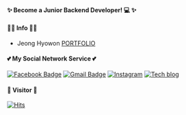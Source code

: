 #### ✨ Become a Junior Backend Developer! :computer: ✨ 
#### :ok_woman: Info :ok_woman:
* Jeong Hyowon
[PORTFOLIO](https://jeong-hyowon.github.io/portfolio/)

 #### :two_hearts: My Social Network Service :two_hearts: 
 
[![Facebook Badge](https://img.shields.io/badge/facebook-1877f2?style=flat-square&logo=facebook&logoColor=white&link=https://www.facebook.com/profile.php?id=100021971311553)](https://www.facebook.com/profile.php?id=100021971311553)
[![Gmail Badge](https://img.shields.io/badge/Gmail-d14836?style=flat-square&logo=Gmail&logoColor=white&link=mailto:hyowon9252@gmail.com)](mailto:hyowon9252@gmail.com)
[![Instagram](https://img.shields.io/badge/instagram-%23E4405F.svg?&style=flat-square&logo=instagram&logoColor=white)](https://www.instagram.com/xoxhyoxx/)
[![Tech blog](https://img.shields.io/badge/-Tech%20Blog-black.svg?&style=flat-square&logo=github&logoColor=white)](https://hyoveloper.tistory.com/)	

#### 👋 Visitor 👋
  
[![Hits](https://hits.seeyoufarm.com/api/count/incr/badge.svg?url=https://github.com/Jeong-Hyowon%2Fgjbae1212%2Fhit-counter&count_bg=%23EB3369&title_bg=%23555555&title=Today%27s&edge_flat=false)](https://hits.seeyoufarm.com)
